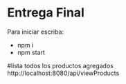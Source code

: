 # Entrega Final
Para iniciar escriba: 
- npm i
- npm start

#lista todos los productos agregados
http://localhost:8080/api/viewProducts


